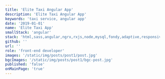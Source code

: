 ```yaml
---
title: 'Elite Taxi Angular App'
description: 'Elite Taxi Angular App'
keywords: 'taxi service, angular app'
date: '2019-01-01'
name: 'Elite Taxi App'
smallStack: 'angular'
stack: 'html,sass,angular,ngrx,rxjs,node,mysql,fondy,adaptive,responsive,github,git'
github: ''
url: ''
role: 'front-end developer'
images: '/static/img/posts/post1/post.jpg'
bgcImages: '/static/img/posts/post1/bgc-post.jpg'
published: 'false'
onMainPage: 'true'
---
```


